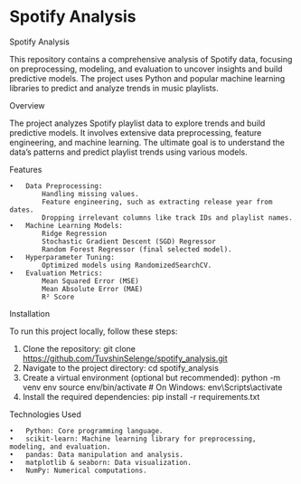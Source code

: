# Spotify Analysis

Spotify Analysis

This repository contains a comprehensive analysis of Spotify data, focusing on preprocessing, modeling, and evaluation to uncover insights and build predictive models. The project uses Python and popular machine learning libraries to predict and analyze trends in music playlists.

Overview

The project analyzes Spotify playlist data to explore trends and build predictive models. It involves extensive data preprocessing, feature engineering, and machine learning. The ultimate goal is to understand the data’s patterns and predict playlist trends using various models.

Features

	•	Data Preprocessing:
			Handling missing values.
			Feature engineering, such as extracting release year from dates.
			Dropping irrelevant columns like track IDs and playlist names.
	•	Machine Learning Models:
			Ridge Regression
			Stochastic Gradient Descent (SGD) Regressor
			Random Forest Regressor (final selected model).
	•	Hyperparameter Tuning:
			Optimized models using RandomizedSearchCV.
	•	Evaluation Metrics:
			Mean Squared Error (MSE)
			Mean Absolute Error (MAE)
			R² Score

Installation

To run this project locally, follow these steps:
1. Clone the repository: git clone https://github.com/TuvshinSelenge/spotify_analysis.git
2. Navigate to the project directory: cd spotify_analysis
3. Create a virtual environment (optional but recommended): python -m venv env source env/bin/activate   # On Windows: env\Scripts\activate
4. Install the required dependencies: pip install -r requirements.txt

Technologies Used

	•	Python: Core programming language.
	•	scikit-learn: Machine learning library for preprocessing, modeling, and evaluation.
	•	pandas: Data manipulation and analysis.
	•	matplotlib & seaborn: Data visualization.
	•	NumPy: Numerical computations.
